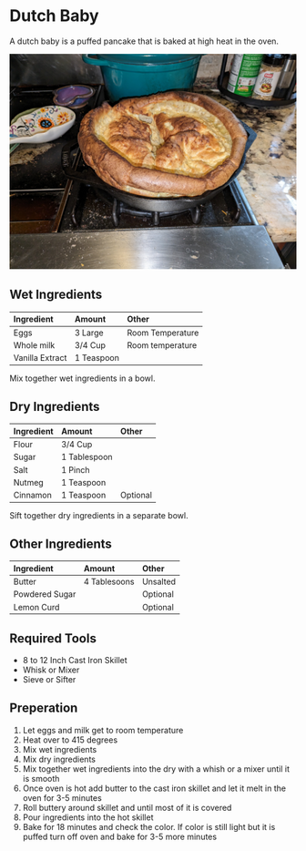 # Dutch Baby

A dutch baby is a puffed pancake that is baked at high heat in the oven.

![dutch baby](media/dutch_baby.jpg)

## Wet Ingredients

|Ingredient|Amount|Other|
|:---|:---|:---|
| Eggs | 3 Large | Room Temperature |
| Whole milk | 3/4 Cup | Room temperature |
| Vanilla Extract | 1 Teaspoon | | 

Mix together wet ingredients in a bowl.

## Dry Ingredients

|Ingredient|Amount|Other|
|:---|:---|:---|
| Flour | 3/4 Cup | |
| Sugar | 1 Tablespoon | |
| Salt | 1 Pinch | |
| Nutmeg | 1 Teaspoon | |
| Cinnamon | 1 Teaspoon | Optional |

Sift together dry ingredients in a separate bowl.

## Other Ingredients

|Ingredient|Amount|Other|
|:---|:---|:---|
| Butter | 4 Tablesoons | Unsalted |
| Powdered Sugar | | Optional |
| Lemon Curd | | Optional

## Required Tools

- 8 to 12 Inch Cast Iron Skillet 
- Whisk or Mixer
- Sieve or Sifter

## Preperation

1. Let eggs and milk get to room temperature
2. Heat over to 415 degrees
3. Mix wet ingredients
4. Mix dry ingredients
5. Mix together wet ingredients into the dry with a whish or a mixer until it is smooth
6. Once oven is hot add butter to the cast iron skillet and let it melt in the oven for 3-5 minutes
7. Roll buttery around skillet and until most of it is covered 
8. Pour ingredients into the hot skillet
9. Bake for 18 minutes and check the color. If color is still light but it is puffed turn off oven and bake for 3-5 more minutes
